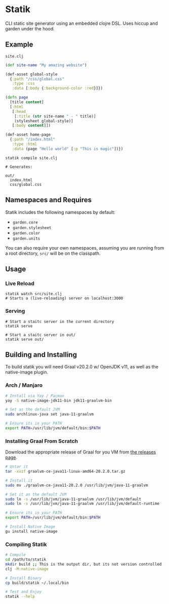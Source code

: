 # Statik

CLI static site generator using an embedded clojre DSL. Uses hiccup and garden
under the hood.


## Example

`site.clj`
```clj
(def site-name "My amazing website")

(def-asset global-style
  {:path "/css/global.css"
   :type :css
   :data [:body {:background-color :red}]})

(defn page
  [title content]
  [:html
   [:head
    [:title (str site-name " - " title)]
    (stylesheet global-style)]
   [:body content]])

(def-asset home-page
  {:path "/index.html"
   :type :html
   :data (page "Hello world" [:p "This is magic"])})
```

```
statik compile site.clj

# Generates:

out/
  index.html
  css/global.css
```

## Namespaces and Requires

Statik includes the following namespaces by default:

- `garden.core`
- `garden.stylesheet`
- `garden.color`
- `garden.units`

You can also require your own namespaces, assuming you are running from a root directory, `src/`
will be on the classpath.

## Usage

### Live Reload
```
statik watch src/site.clj
# Starts a (live-reloading) server on localhost:3000
```

### Serving
```
# Start a staitc server in the current directory
statik serve

# Start a staitc server in out/
statik serve out/
```

## Building and Installing

To build statik you will need Graal v20.2.0 w/ OpenJDK v11, as well as the native-image plugin.


### Arch / Manjaro

```sh
# Install via Yay / Pacman
yay -S native-image-jdk11-bin jdk11-graalvm-bin

# Set as the default JVM
sudo archlinux-java set java-11-graalvm

# Ensure its in your PATH
export PATH=/usr/lib/jvm/default/bin:$PATH
```

### Installing Graal From Scratch

Download the appropriate release of Graal for you VM from [the releases page](https://github.com/graalvm/graalvm-ce-builds/releases/tag/vm-20.2.0).

```sh
# Untar it
tar -xvzf graalvm-ce-java11-linux-amd64-20.2.0.tar.gz

# Install it
sudo mv ./graalvm-ce-java11-20.2.0 /usr/lib/jvm/java-11-graalvm

# Set it as the default JVM
sudo ln -s /usr/lib/jvm/java-11-graalvm /usr/lib/jvm/default
sudo ln -s /usr/lib/jvm/java-11-graalvm /usr/lib/jvm/default-runtime

# Ensure its in your PATH
export PATH=/usr/lib/jvm/default/bin:$PATH

# Install Native Image
gu install native-image
```

### Compiling Statik

```sh
# Compile
cd /path/to/statik
mkdir build ;; This is the output dir, but its not version controlled
clj -M:native-image

# Install Binary
cp build/statik ~/.local/bin

# Test and Enjoy
statik --help
```
